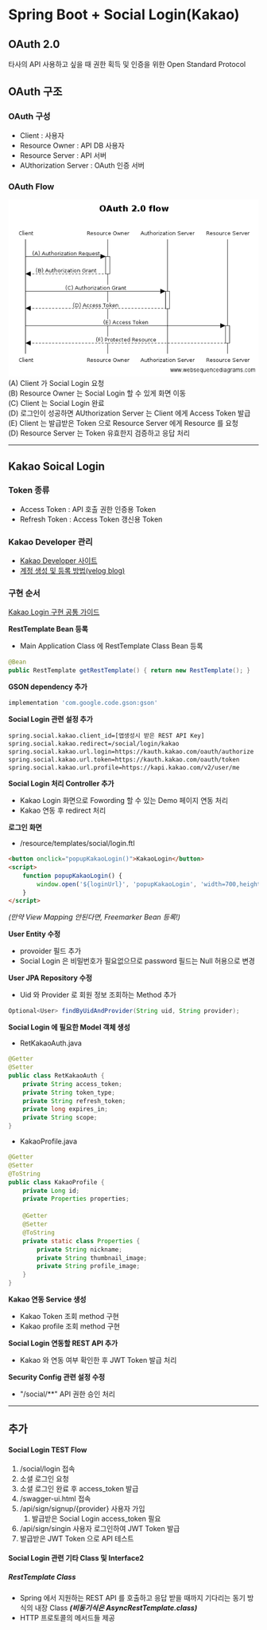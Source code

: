 # Spring Boot + Social Login(Kakao)
## OAuth 2.0
타사의 API 사용하고 싶을 때 권한 획득 및 인증을 위한 Open Standard Protocol

## OAuth 구조
### OAuth 구성
* Client : 사용자
* Resource Owner : API DB 사용자
* Resource Server : API 서버
* AUthorization Server : OAuth 인증 서버

### OAuth Flow
![25238637583547EC0A](/assets/25238637583547EC0A.png)
<br>
(A) Client 가 Social Login 요청<br>
(B) Resource Owner 는 Social Login 할 수 있게 화면 이동<br>
(C) Client 는 Social Login 완료<br>
(D) 로그인이 성공하면 AUthorization Server 는 Client 에게 Access Token 발급<br>
(E) Client 는 발급받은 Token 으로 Resource Server 에게 Resource 를 요청<br>
(D) Resource Server 는 Token 유효한지 검증하고 응답 처리<br>

---

## Kakao Soical Login
### Token 종류
* Access Token : API 호출 권한 인증용 Token
* Refresh Token : Access Token 갱신용 Token

### Kakao Developer 관리
* [Kakao Developer 사이트](https://developers.kakao.com/)
* [계정 생성 및 등록 방법(velog blog)](https://velog.io/@magnoliarfsit/%EA%B7%B8%EB%A3%B9%ED%94%84%EB%A1%9C%EC%A0%9D%ED%8A%B8-%ED%94%84%EB%A6%BD-%EB%93%A4%EC%96%B4%EA%B0%80%EA%B8%B0-%EC%A0%84%EC%97%90-1)

### 구현 순서
[Kakao Login 구현 공통 가이드](https://developers.kakao.com/docs/latest/ko/kakaologin/common)

**RestTemplate Bean 등록**
* Main Application Class 에 RestTemplate Class Bean 등록
```java
@Bean
public RestTemplate getRestTemplate() { return new RestTemplate(); }
```

**GSON dependency 추가**
```groovy
implementation 'com.google.code.gson:gson'
```

**Social Login 관련 설정 추가**
```properties
spring.social.kakao.client_id=[앱생성시 받은 REST API Key]
spring.social.kakao.redirect=/social/login/kakao
spring.social.kakao.url.login=https://kauth.kakao.com/oauth/authorize
spring.social.kakao.url.token=https://kauth.kakao.com/oauth/token
spring.social.kakao.url.profile=https://kapi.kakao.com/v2/user/me
```

**Social Login 처리 Controller 추가**
* Kakao Login 화면으로 Fowording 할 수 있는 Demo 페이지 연동 처리
* Kakao 연동 후 redirect 처리

**로그인 화면**
* /resource/templates/social/login.ftl
```html
<button onclick="popupKakaoLogin()">KakaoLogin</button>
<script>
    function popupKakaoLogin() {
        window.open('${loginUrl}', 'popupKakaoLogin', 'width=700,height=500,scrollbars=0,toolbar=0,menubar=no');
    }
</script>
```
*(만약 View Mapping 안된다면, Freemarker Bean 등록!)*

**User Entity 수정**
* provoider 필드 추가
* Social Login 은 비밀번호가 필요없으므로 password 필드는 Null 허용으로 변경

**User JPA Repository 수정**
* Uid 와 Provider 로 회원 정보 조회하는 Method 추가
```java
Optional<User> findByUidAndProvider(String uid, String provider);
```

**Social Login 에 필요한 Model 객체 생성**
* RetKakaoAuth.java
```java
@Getter
@Setter
public class RetKakaoAuth {
    private String access_token;
    private String token_type;
    private String refresh_token;
    private long expires_in;
    private String scope;
}
```
* KakaoProfile.java
```java
@Getter
@Setter
@ToString
public class KakaoProfile {
    private Long id;
    private Properties properties;

    @Getter
    @Setter
    @ToString
    private static class Properties {
        private String nickname;
        private String thumbnail_image;
        private String profile_image;
    }
}
```

**Kakao 연동 Service 생성**
* Kakao Token 조회 method 구현
* Kakao profile 조회 method 구현

**Social Login 연동할 REST API 추가**
* Kakao 와 연동 여부 확인한 후 JWT Token 발급 처리

**Security Config 관련 설정 수정**
* "/social/**" API 권한 승인 처리

---

## 추가
#### Social Login TEST Flow
1. /social/login 접속
1. 소셜 로그인 요청
1. 소셜 로그인 완료 후 access_token 발급
1. /swagger-ui.html 접속
1. /api/sign/signup/{provider} 사용자 가입
    1. 발급받은 Social Login access_token 필요
1. /api/sign/singin 사용자 로그인하여 JWT Token 발급
1. 발급받은 JWT Token 으로 API 테스트

#### Social Login 관련 기타 Class 및 Interface2
##### RestTemplate Class
* Spring 에서 지원하는 REST API 를 호출하고 응답 받을 때까지 기다리는 동기 방식의 내장 Class ***(비동기식은 AsyncRestTemplate.class)***
* HTTP 프로토콜의 메서드들 제공
